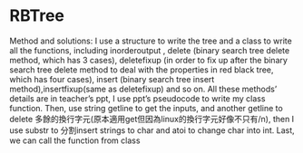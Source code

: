 # RBTree

Method and solutions: I use a structure to write the tree and a class to write all the functions, including inorderoutput , delete (binary search tree delete method, which has 3 cases), deletefixup (in order to fix up after the binary search tree delete method to deal with the properties in red black tree, which has four cases), insert (binary search tree insert method),insertfixup(same as deletefixup) and so on. All these methods’ details are in teacher’s ppt, I use ppt’s pseudocode to write my class function. Then, use string getline to get the inputs, and another getline to delete 多餘的換行字元(原本適用get但因為linux的換行字元好像不只有/n), then I use substr to 分割insert strings to char and atoi to change char into int. Last, we can call the function from class
